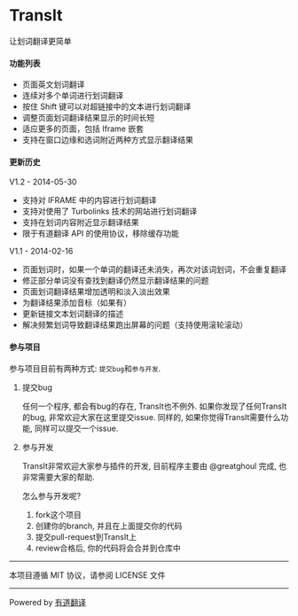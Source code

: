TransIt
===========

让划词翻译更简单

#### 功能列表

- 页面英文划词翻译 
- 连续对多个单词进行划词翻译
- 按住 Shift 键可以对超链接中的文本进行划词翻译
- 调整页面划词翻译结果显示的时间长短
- 适应更多的页面，包括 Iframe 嵌套
- 支持在窗口边缘和选词附近两种方式显示翻译结果

#### 更新历史

V1.2 - 2014-05-30

- 支持对 IFRAME 中的内容进行划词翻译
- 支持对使用了 Turbolinks 技术的网站进行划词翻译
- 支持在划词内容附近显示翻译结果
- 限于有道翻译 API 的使用协议，移除缓存功能

V1.1 - 2014-02-16

- 页面划词时，如果一个单词的翻译还未消失，再次对该词划词，不会重复翻译
- 修正部分单词没有查找到翻译仍然显示翻译结果的问题
- 页面划词翻译结果增加透明和淡入淡出效果
- 为翻译结果添加音标（如果有）
- 更新链接文本划词翻译的描述
- 解决频繁划词导致翻译结果跑出屏幕的问题（支持使用滚轮滚动）

#### 参与项目

参与项目目前有两种方式: `提交bug`和`参与开发`.

1. 提交bug

    任何一个程序, 都会有bug的存在, TransIt也不例外. 如果你发现了任何TransIt的bug, 非常欢迎大家在这里提交issue. 同样的, 如果你觉得TransIt需要什么功能, 同样可以提交一个issue.

2. 参与开发

	TransIt非常欢迎大家参与插件的开发, 目前程序主要由 @greatghoul 完成, 也非常需要大家的帮助.

	怎么参与开发呢?

	1. fork这个项目
	2. 创建你的branch, 并且在上面提交你的代码
	3. 提交pull-request到TransIt上
	4. review合格后, 你的代码将会合并到仓库中

---

本项目遵循 MIT 协议，请参阅 LICENSE 文件

---

Powered by [有道翻译](http://fanyi.youdao.com/openapi?path=data-mode)
